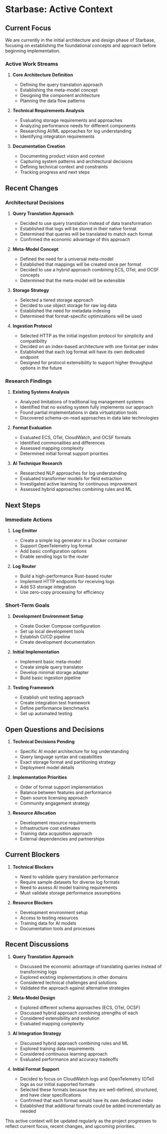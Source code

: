 # Starbase: Active Context

## Current Focus

We are currently in the initial architecture and design phase of Starbase, focusing on establishing the foundational concepts and approach before beginning implementation.

### Active Work Streams

1. **Core Architecture Definition**
   - Defining the query translation approach
   - Establishing the meta-model concept
   - Designing the component architecture
   - Planning the data flow patterns

2. **Technical Requirements Analysis**
   - Evaluating storage requirements and approaches
   - Analyzing performance needs for different components
   - Researching AI/ML approaches for log understanding
   - Identifying integration requirements

3. **Documentation Creation**
   - Documenting product vision and context
   - Capturing system patterns and architectural decisions
   - Defining technical context and constraints
   - Tracking progress and next steps

## Recent Changes

### Architectural Decisions

1. **Query Translation Approach**
   - Decided to use query translation instead of data transformation
   - Established that logs will be stored in their native format
   - Determined that queries will be translated to match each format
   - Confirmed the economic advantage of this approach

2. **Meta-Model Concept**
   - Defined the need for a universal meta-model
   - Established that mappings will be created once per format
   - Decided to use a hybrid approach combining ECS, OTel, and OCSF concepts
   - Determined that the meta-model will be extensible

3. **Storage Strategy**
   - Selected a tiered storage approach
   - Decided to use object storage for raw log data
   - Established the need for metadata indexing
   - Determined that format-specific optimizations will be used

4. **Ingestion Protocol**
   - Selected HTTP as the initial ingestion protocol for simplicity and compatibility
   - Decided on an index-based architecture with one format per index
   - Established that each log format will have its own dedicated endpoint
   - Designed for protocol extensibility to support higher throughput options in the future

### Research Findings

1. **Existing Systems Analysis**
   - Analyzed limitations of traditional log management systems
   - Identified that no existing system fully implements our approach
   - Found partial implementations in data virtualization tools
   - Discovered schema-on-read approaches in data lake technologies

2. **Format Evaluation**
   - Evaluated ECS, OTel, CloudWatch, and OCSF formats
   - Identified commonalities and differences
   - Assessed mapping complexity
   - Determined initial format support priorities

3. **AI Technique Research**
   - Researched NLP approaches for log understanding
   - Evaluated transformer models for field extraction
   - Investigated active learning for continuous improvement
   - Assessed hybrid approaches combining rules and ML

## Next Steps

### Immediate Actions

1. **Log Emitter**
   - Create a simple log generator in a Docker container
   - Support OpenTelemetry log format
   - Add basic configuration options
   - Enable sending logs to the router

2. **Log Router**
   - Build a high-performance Rust-based router
   - Implement HTTP endpoints for receiving logs
   - Add S3 storage integration
   - Use zero-copy processing for efficiency

### Short-Term Goals

1. **Development Environment Setup**
   - Create Docker Compose configuration
   - Set up local development tools
   - Establish CI/CD pipeline
   - Create development documentation

2. **Initial Implementation**
   - Implement basic meta-model
   - Create simple query translator
   - Develop minimal storage adapter
   - Build basic ingestion pipeline

3. **Testing Framework**
   - Establish unit testing approach
   - Create integration test framework
   - Define performance benchmarks
   - Set up automated testing

## Open Questions and Decisions

1. **Technical Decisions Pending**
   - Specific AI model architecture for log understanding
   - Query language syntax and capabilities
   - Exact storage format and partitioning strategy
   - Deployment model details

2. **Implementation Priorities**
   - Order of format support implementation
   - Balance between features and performance
   - Open source licensing approach
   - Community engagement strategy

3. **Resource Allocation**
   - Development resource requirements
   - Infrastructure cost estimates
   - Training data acquisition approach
   - External dependencies and partnerships

## Current Blockers

1. **Technical Blockers**
   - Need to validate query translation performance
   - Require sample datasets for diverse log formats
   - Need to assess AI model training requirements
   - Must validate storage performance assumptions

2. **Resource Blockers**
   - Development environment setup
   - Access to testing resources
   - Training data for AI models
   - Documentation tools and processes

## Recent Discussions

1. **Query Translation Approach**
   - Discussed the economic advantage of translating queries instead of transforming logs
   - Explored existing implementations in other domains
   - Considered technical challenges and solutions
   - Validated the approach against alternative strategies

2. **Meta-Model Design**
   - Explored different schema approaches (ECS, OTel, OCSF)
   - Discussed hybrid approach combining strengths of each
   - Considered extensibility and evolution
   - Evaluated mapping complexity

3. **AI Integration Strategy**
   - Discussed hybrid approach combining rules and ML
   - Explored training data requirements
   - Considered continuous learning approach
   - Evaluated performance and accuracy tradeoffs

4. **Initial Format Support**
   - Decided to focus on CloudWatch logs and OpenTelemetry (OTel) logs as our initial supported formats
   - Selected these formats because they are well-defined, structured, and have clear specifications
   - Confirmed that each format would have its own dedicated index
   - Established that additional formats could be added incrementally as needed

This active context will be updated regularly as the project progresses to reflect current focus, recent changes, and upcoming priorities.
